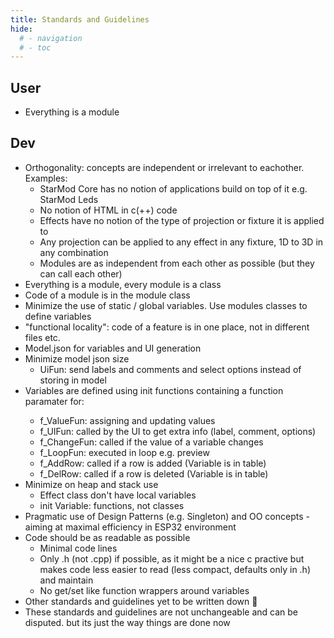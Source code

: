 ```yaml
---
title: Standards and Guidelines
hide:
  # - navigation
  # - toc
---
```


## User

* Everything is a module

## Dev

* Orthogonality: concepts are independent or irrelevant to eachother. Examples:
    * StarMod Core has no notion of applications build on top of it e.g. StarMod Leds
    * No notion of HTML in c(++) code
    * Effects have no notion of the type of projection or fixture it is applied to
    * Any projection can be applied to any effect in any fixture, 1D to 3D in any combination
    * Modules are as independent from each other as possible (but they can call each other)
* Everything is a module, every module is a class
* Code of a module is in the module class
* Minimize the use of static / global variables. Use modules classes to define variables
* "functional locality": code of a feature is in one place, not in different files etc.
* Model.json for variables and UI generation
* Minimize model json size
    * UiFun: send labels and comments and select options instead of storing in model
* Variables are defined using init<Type> functions containing a function paramater for:
    * f_ValueFun: assigning and updating values
    * f_UIFun: called by the UI to get extra info (label, comment, options)
    * f_ChangeFun: called if the value of a variable changes
    * f_LoopFun: executed in loop e.g. preview
    * f_AddRow: called if a row is added (Variable is in table)
    * f_DelRow: called if a row is deleted (Variable is in table)
* Minimize on heap and stack use
    * Effect class don't have local variables
    * init Variable: functions, not classes
* Pragmatic use of Design Patterns (e.g. Singleton) and OO concepts - aiming at maximal efficiency in ESP32 environment
* Code should be as readable as possible
    * Minimal code lines
    * Only .h (not .cpp) if possible, as it might be a nice c practive but makes code less easier to read (less compact, defaults only in .h) and maintain
    * No get/set like function wrappers around variables
* Other standards and guidelines yet to be written down 🤭
* These standards and guidelines are not unchangeable and can be disputed. but its just the way things are done now
